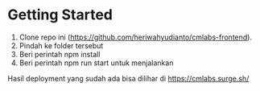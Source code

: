 # Getting Started 

1. Clone repo ini (https://github.com/heriwahyudianto/cmlabs-frontend).
2. Pindah ke folder tersebut
3. Beri perintah npm install
4. Beri perintah npm run start untuk menjalankan

Hasil deployment yang sudah ada bisa dilihar di https://cmlabs.surge.sh/